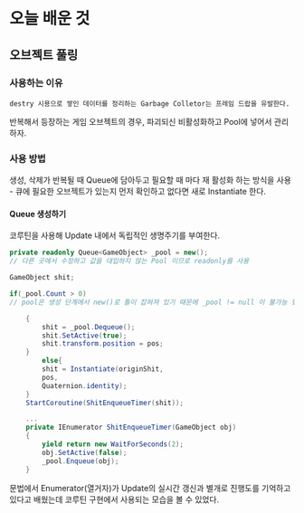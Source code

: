 # 오늘 배운 것

## 오브젝트 풀링 

### 사용하는 이유 

    destry 시용으로 쌓인 데이터를 정리하는 Garbage Colletor는 프레임 드랍을 유발한다.

반복해서 등장하는 게임 오브젝트의 경우, 파괴되신 비활성화하고 Pool에 넣어서 관리하자.

### 사용 방법

생성, 삭제가 반복될 때 Queue에 담아두고 필요할 때 마다 재 활성화 하는 방식을 사용 -
큐에 필요한 오브젝트가 있는지 먼저 확인하고 없다면 새로 Instantiate 한다.

#### Queue 생성하기

코루틴을 사용해 Update 내에서 독립적인 생명주기를 부여한다.

``` C#
private readonly Queue<GameObject> _pool = new();
// 다른 곳에서 수정하고 값을 대입하지 않는 Pool 이므로 readonly를 사용

GameObject shit;

if(_pool.Count > 0)
// pool은 생성 단계에서 new()로 틀이 잡혀져 있기 때문에 _pool != null 이 불가능 했다.

    {
        shit = _pool.Dequeue();
        shit.SetActive(true);
        shit.transform.position = pos;
    }
        else{
        shit = Instantiate(originShit,
        pos,
        Quaternion.identity);
    }
    StartCoroutine(ShitEnqueueTimer(shit));

    ...
    private IEnumerator ShitEnqueueTimer(GameObject obj)
    {
        yield return new WaitForSeconds(2);
        obj.SetActive(false);
        _pool.Enqueue(obj);
    }
```

문법에서 Enumerator(열거자)가 Update의 실시간 갱신과 별개로 진행도를 기억하고 있다고 배웠는데 코루틴 구현에서 사용되는 모습을 볼 수 있었다.
